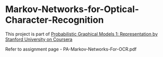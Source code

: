 # Markov-Networks-for-Optical-Character-Recognition
This project is part of [Probabilistic Graphical Models 1: Representation by Stanford University on Coursera](https://www.coursera.org/learn/probabilistic-graphical-models/home/welcome)

Refer to assignment page - PA-Markov-Networks-For-OCR.pdf
